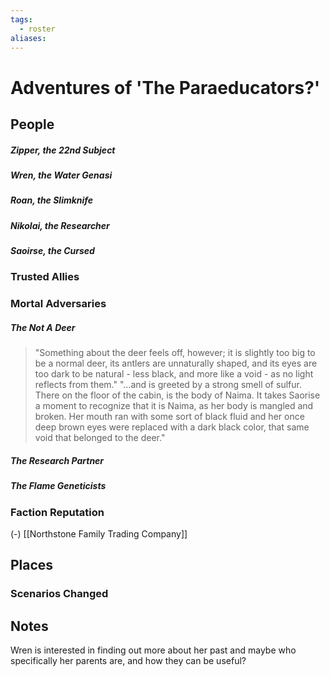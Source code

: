 ```yaml
---
tags:
  - roster
aliases:
---
```

# Adventures of 'The Paraeducators?'
## People
##### Zipper, the 22nd Subject
##### Wren, the Water Genasi
##### Roan, the Slimknife
##### Nikolai, the Researcher
##### Saoirse, the Cursed
### Trusted Allies
### Mortal Adversaries
##### The Not A Deer
> "Something about the deer feels off, however; it is slightly too big to be a normal deer, its antlers are unnaturally shaped, and its eyes are too dark to be natural - less black, and more like a void - as no light reflects from them."
> "...and is greeted by a strong smell of sulfur. There on the floor of the cabin, is the body of Naima. It takes Saorise a moment to recognize that it is Naima, as her body is mangled and broken. Her mouth ran with some sort of black fluid and her once deep brown eyes were replaced with a dark black color, that same void that belonged to the deer."
##### The Research Partner
##### The Flame Geneticists
### Faction Reputation
(-) [[Northstone Family Trading Company]]
## Places
### Scenarios Changed
## Notes
Wren is interested in finding out more about her past and maybe who specifically her parents are, and how they can be useful?